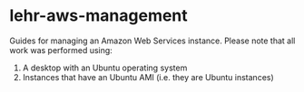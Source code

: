 # lehr-aws-management
Guides for managing an Amazon Web Services instance.
Please note that all work was performed using:
1. A desktop with an Ubuntu operating system
2. Instances that have an Ubuntu AMI (i.e. they are Ubuntu instances)
